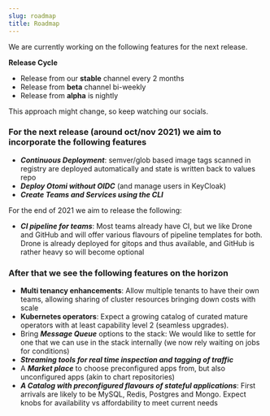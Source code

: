 ```yaml
---
slug: roadmap
title: Roadmap
---
```


We are currently working on the following features for the next release.

**Release Cycle**

- Release from our **stable** channel every 2 months
- Release from **beta** channel bi-weekly
- Release from **alpha** is nightly

This approach might change, so keep watching our socials.

### For the next release (around oct/nov 2021) we aim to incorporate the following features

- **_Continuous Deployment_**: semver/glob based image tags scanned in registry are deployed automatically and state is written back to values repo
- **_Deploy Otomi without OIDC_** (and manage users in KeyCloak)
- **_Create Teams and Services using the CLI_**

For the end of 2021 we aim to release the following:

- **_CI pipeline for teams_**: Most teams already have CI, but we like Drone and GitHub and will offer various flavours of pipeline templates for both. Drone is already deployed for gitops and thus available, and GitHub is rather heavy so will become optional

### After that we see the following features on the horizon

- **Multi tenancy enhancements**: Allow multiple tenants to have their own teams, allowing sharing of cluster resources bringing down costs with scale
- **Kubernetes operators**: Expect a growing catalog of curated mature operators with at least capability level 2 (seamless upgrades).
- Bring **_Message Queue_** options to the stack: We would like to settle for one that we can use in the stack internally (we now rely waiting on jobs for conditions)
- **_Streaming tools for real time inspection and tagging of traffic_**
- A **_Market place_** to choose preconfigured apps from, but also unconfigured apps (akin to chart repositories)
- **_A Catalog with preconfigured flavours of stateful applications_**: First arrivals are likely to be MySQL, Redis, Postgres and Mongo. Expect knobs for availability vs affordability to meet current needs
